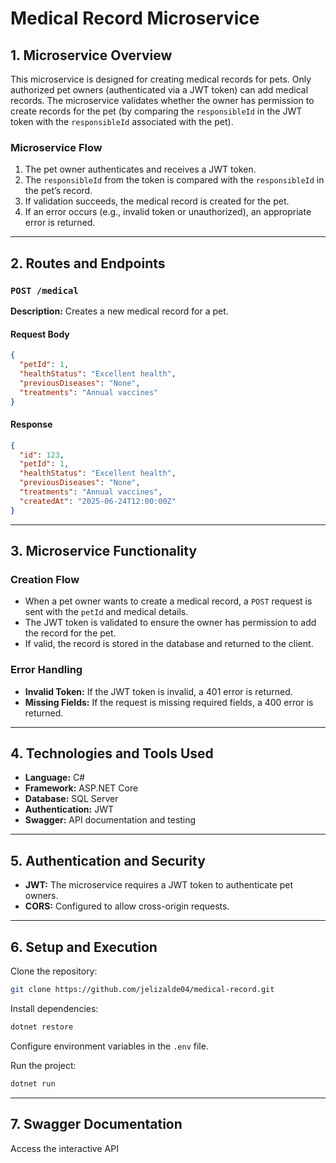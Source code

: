 # Medical Record Microservice

## 1. Microservice Overview

This microservice is designed for creating medical records for pets. Only authorized pet owners (authenticated via a JWT token) can add medical records. The microservice validates whether the owner has permission to create records for the pet (by comparing the `responsibleId` in the JWT token with the `responsibleId` associated with the pet).

### Microservice Flow

1. The pet owner authenticates and receives a JWT token.
2. The `responsibleId` from the token is compared with the `responsibleId` in the pet’s record.
3. If validation succeeds, the medical record is created for the pet.
4. If an error occurs (e.g., invalid token or unauthorized), an appropriate error is returned.

---

## 2. Routes and Endpoints

### `POST /medical`

**Description:** Creates a new medical record for a pet.

#### Request Body

```json
{
  "petId": 1,
  "healthStatus": "Excellent health",
  "previousDiseases": "None",
  "treatments": "Annual vaccines"
}
```

#### Response

```json
{
  "id": 123,
  "petId": 1,
  "healthStatus": "Excellent health",
  "previousDiseases": "None",
  "treatments": "Annual vaccines",
  "createdAt": "2025-06-24T12:00:00Z"
}
```

---

## 3. Microservice Functionality

### Creation Flow

- When a pet owner wants to create a medical record, a `POST` request is sent with the `petId` and medical details.
- The JWT token is validated to ensure the owner has permission to add the record for the pet.
- If valid, the record is stored in the database and returned to the client.

### Error Handling

- **Invalid Token:** If the JWT token is invalid, a 401 error is returned.
- **Missing Fields:** If the request is missing required fields, a 400 error is returned.

---

## 4. Technologies and Tools Used

- **Language:** C#
- **Framework:** ASP.NET Core
- **Database:** SQL Server
- **Authentication:** JWT
- **Swagger:** API documentation and testing

---

## 5. Authentication and Security

- **JWT:** The microservice requires a JWT token to authenticate pet owners.
- **CORS:** Configured to allow cross-origin requests.

---

## 6. Setup and Execution

Clone the repository:

```bash
git clone https://github.com/jelizalde04/medical-record.git
```

Install dependencies:

```bash
dotnet restore
```

Configure environment variables in the `.env` file.

Run the project:

```bash
dotnet run
```

---

## 7. Swagger Documentation

Access the interactive API